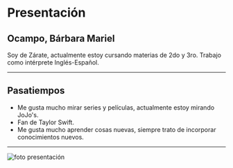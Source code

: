 # Presentación 
## Ocampo, Bárbara Mariel
Soy de Zárate, actualmente estoy cursando materias de 2do y 3ro.
Trabajo como intérprete Inglés-Español.
___
## Pasatiempos
- Me gusta mucho mirar series y películas, actualmente estoy mirando JoJo's.
- Fan de Taylor Swift.
- Me gusta mucho aprender cosas nuevas, siempre trato de incorporar conocimientos nuevos.
___
![foto presentación](https://github.com/pdep-utn-frd/2025-presentacion-barbioc/blob/main/Foto%20Presenci%C3%B3n%20Ocampo.jpeg?raw=true)
